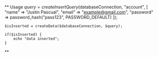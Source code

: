 **
Usage
    $query = createInsertQuery($databaseConnection, "account", [
        "name" => "Justin Pascual",
        "email" =>  "example@gmail.com",
        "password" => password_hash("pass123", PASSWORD_DEFAULT)
    ]);

    $isInserted = createData($databaseConnection, $query);
    
    if($isInserted) {
        echo "data inserted";
    }
**